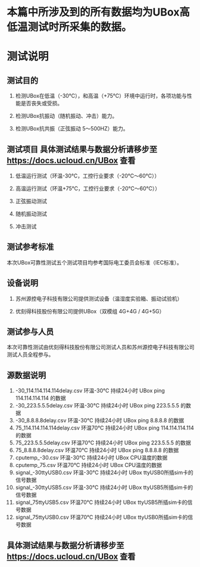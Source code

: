 # 本篇中所涉及到的所有数据均为UBox高低温测试时所采集的数据。

# 测试说明

## 测试目的

1. 检测UBox在低温（-30℃），和高温（+75℃）环境中运行时，各项功能与性能是否丧失或受损。

2. 检测UBox抗振动（随机振动、冲击）能力。

3. 检测UBox抗共振（正弦振动 5～500HZ）能力。

## 测试项目  具体测试结果与数据分析请移步至 https://docs.ucloud.cn/UBox 查看

1. 低温运行测试（环温-30℃，工控行业要求（-20℃～60℃））

2. 高温运行测试（环温+75℃，工控行业要求（-20℃～60℃））

3. 正弦振动测试   

4. 随机振动测试

5. 冲击测试

## 测试参考标准 

本次UBox可靠性测试五个测试项目均参考国际电工委员会标准（IEC标准）。

## 设备说明

1. 苏州源控电子科技有限公司提供测试设备（温湿度实验箱、振动试验机）

2. 优刻得科技股份有限公司提供UBox（双模组  4G+4G / 4G+5G）


## 测试参与人员

本次可靠性测试由优刻得科技股份有限公司测试人员和苏州源控电子科技有限公司测试人员全程参与。


##  源数据说明
1. -30_114.114.114.114delay.csv  环温-30℃ 持续24小时 UBox ping 114.114.114.114 的数据
2. -30_223.5.5.5delay.csv  环温-30℃ 持续24小时 UBox ping 223.5.5.5 的数据
3. -30_8.8.8.8delay.csv  环温-30℃ 持续24小时 UBox ping 8.8.8.8 的数据
4. 75_114.114.114.114delay.csv  环温70℃ 持续24小时 UBox ping 114.114.114.114 的数据
5. 75_223.5.5.5delay.csv  环温70℃ 持续24小时 UBox ping 223.5.5.5 的数据
6. 75_8.8.8.8delay.csv  环温70℃ 持续24小时 UBox ping 8.8.8.8 的数据
7. cputemp_-30.csv  环温-30℃ 持续24小时 UBox CPU温度的数据
8. cputemp_75.csv  环温70℃ 持续24小时 UBox CPU温度的数据
9. signal_-30ttyUSB0.csv  环温-30℃ 持续24小时 UBox ttyUSB0所插sim卡的信号数据
10. signal_-30ttyUSB5.csv  环温-30℃ 持续24小时 UBox ttyUSB5所插sim卡的信号数据
11. signal_75ttyUSB5.csv  环温70℃ 持续24小时 UBox ttyUSB5所插sim卡的信号数据
12. signal_75ttyUSB0.csv  环温70℃ 持续24小时 UBox ttyUSB0所插sim卡的信号数据

##  具体测试结果与数据分析请移步至  https://docs.ucloud.cn/UBox 查看
